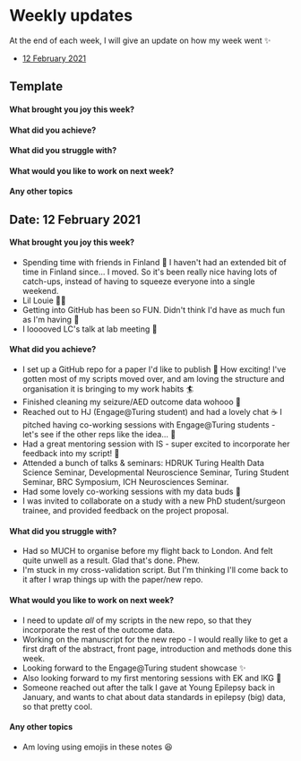 # Weekly updates

At the end of each week, I will give an update on how my week went :sparkles:

* [12 February 2021](#date-11-february-2021)

## Template

#### What brought you joy this week?
#### What did you achieve?
#### What did you struggle with?
#### What would you like to work on next week?
#### Any other topics

## Date: 12 February 2021

#### What brought you joy this week?

* Spending time with friends in Finland :love_letter: I haven't had an extended bit of time in Finland since... I moved. So it's been really nice having lots of catch-ups, instead of having to squeeze everyone into a single weekend.
* Lil Louie :dog::heartbeat:
* Getting into GitHub has been so FUN. Didn't think I'd have as much fun as I'm having :dancer:
* I looooved LC's talk at lab meeting :raised_hands:

#### What did you achieve?

* I set up a GitHub repo for a paper I'd like to publish :tada: How exciting! I've gotten most of my scripts moved over, and am loving the structure and organisation it is bringing to my work habits :surfer:
* Finished cleaning my seizure/AED outcome data wohooo :muscle:
* Reached out to HJ (Engage@Turing student) and had a lovely chat :coffee: I pitched having co-working sessions with Engage@Turing students - let's see if the other reps like the idea... :eyes:
* Had a great mentoring session with IS - super excited to incorporate her feedback into my script! :pray: 
* Attended a bunch of talks & seminars: HDRUK Turing Health Data Science Seminar, Developmental Neuroscience Seminar, Turing Student Seminar, BRC Symposium, ICH Neurosciences Seminar.
* Had some lovely co-working sessions with my data buds :sparkling_heart:
* I was invited to collaborate on a study with a new PhD student/surgeon trainee, and provided feedback on the project proposal.

#### What did you struggle with?

* Had so MUCH to organise before my flight back to London. And felt quite unwell as a result. Glad that's done. Phew.
* I'm stuck in my cross-validation script. But I'm thinking I'll come back to it after I wrap things up with the paper/new repo.

#### What would you like to work on next week?

* I need to update *all* of my scripts in the new repo, so that they incorporate the rest of the outcome data.
* Working on the manuscript for the new repo - I would really like to get a first draft of the abstract, front page, introduction and methods done this week.
* Looking forward to the Engage@Turing student showcase :sparkles:
* Also looking forward to my first mentoring sessions with EK and IKG :yellow_heart:
* Someone reached out after the talk I gave at Young Epilepsy back in January, and wants to chat about data standards in epilepsy (big) data, so that pretty cool.

#### Any other topics

* Am loving using emojis in these notes :satisfied:
